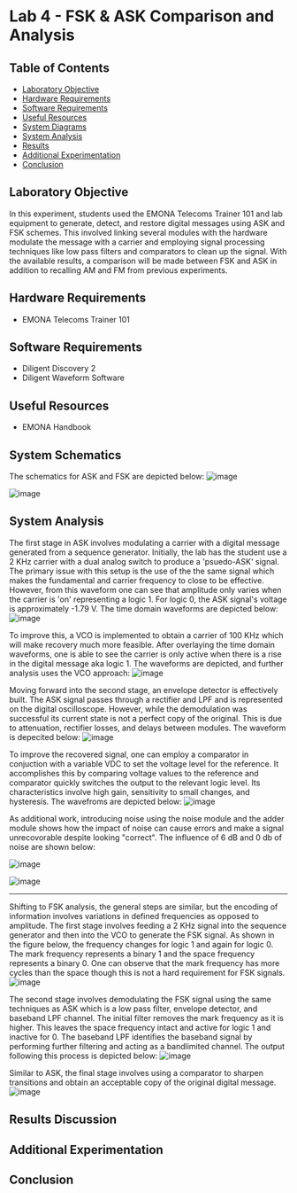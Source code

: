 # Lab 4 - FSK & ASK Comparison and Analysis

## Table of Contents
- [Laboratory Objective](#laboratory-objective)
- [Hardware Requirements](#hardware-requirements)
- [Software Requirements](#software-requirements)
- [Useful Resources](#useful-resources)
- [System Diagrams](#system-diagrams)
- [System Analysis](#system-analysis)
- [Results](#results)
- [Additional Experimentation](#additional-experimentation)
- [Conclusion](#conclusion)

## Laboratory Objective
In this experiment, students used the EMONA Telecoms Trainer 101 and lab equipment to generate, detect, and restore digital messages using ASK and FSK schemes. This involved linking several modules with the hardware modulate the message with a carrier and employing signal processing techniques like low pass filters and comparators to clean up the signal. With the available results, a comparison will be made between FSK and ASK in addition to recalling AM and FM from previous experiments.

## Hardware Requirements
- EMONA Telecoms Trainer 101

## Software Requirements
- Diligent Discovery 2
- Diligent Waveform Software

## Useful Resources
- EMONA Handbook

## System Schematics
The schematics for ASK and FSK are depicted below:
![image](https://github.com/leoki6/Digital-Communications/blob/main/L4_FSK_ASK/System_Diagrams/ASK_Schematic.png)


![image](https://github.com/leoki6/Digital-Communications/blob/main/L4_FSK_ASK/System_Diagrams/FSK_Schematic.png)


## System Analysis
The first stage in ASK involves modulating a carrier with a digital message generated from a sequence generator. Initially, the lab has the student use a 2 KHz carrier with a dual analog switch to produce a 'psuedo-ASK' signal. The primary issue with this setup is the use of the the same signal which makes the fundamental and carrier frequency to close to be effective. However, from this waveform one can see that amplitude only varies when the carrier is 'on' representing a logic 1. For logic 0, the ASK signal's voltage is approximately -1.79 V. The time domain waveforms are depicted below:
![image](https://github.com/leoki6/Digital-Communications/blob/main/L4_FSK_ASK/Figures/1_Initial_ASK_Gen.png)

To improve this, a VCO is implemented to obtain a carrier of 100 KHz which will make recovery much more feasible. After overlaying the time domain waveforms, one is able to see the carrier is only active when there is a rise in the digital message aka logic 1. The waveforms are depicted, and further analysis uses the VCO approach:
![image](https://github.com/leoki6/Digital-Communications/blob/main/L4_FSK_ASK/Figures/2_ASK_VCO_Gen.png)

Moving forward into the second stage, an envelope detector is effectively built. The ASK signal passes through a rectifier and LPF and is represented on the digital oscilloscope. However, while the demodulation was successful its current state is not a perfect copy of the original. This is due to attenuation, rectifier losses, and delays between modules. The waveform is depecited below:
![image](https://github.com/leoki6/Digital-Communications/blob/main/L4_FSK_ASK/Figures/3_Initial_ASK_Demod.png)

To improve the recovered signal, one can employ a comparator in conjuction with a variable VDC to set the voltage level for the reference. It accomplishes this by comparing voltage values to the reference and comparator quickly switches the output to the relevant logic level. Its characteristics involve high gain, sensitivity to small changes, and hysteresis. The wavefroms are depicted below:
![image](https://github.com/leoki6/Digital-Communications/blob/main/L4_FSK_ASK/Figures/4_Comparator.png)

As additional work, introducing noise using the noise module and the adder module shows how the impact of noise can cause errors and make a signal unrecovorable despite looking "correct". The influence of 6 dB and 0 db of noise are shown below:

![image](https://github.com/leoki6/Digital-Communications/blob/main/L4_FSK_ASK/Figures/5_Noise_6dB.png)

![image](https://github.com/leoki6/Digital-Communications/blob/main/L4_FSK_ASK/Figures/6_Noise_0dB.png)
______________________________________________________________________________________________________________________________________________________________________________
Shifting to FSK analysis, the general steps are similar, but the encoding of information involves variations in defined frequencies as opposed to amplitude. The first stage involves feeding a 2 KHz signal into the sequence generator and then into the VCO to generate the FSK signal. As shown in the figure below, the frequency changes for logic 1 and again for logic 0. The mark frequency represents a binary 1 and the space frequency represents a binary 0. One can observe that the mark frequency has more cycles than the space though this is not a hard requirement for FSK signals. 
![image](https://github.com/leoki6/Digital-Communications/blob/main/L4_FSK_ASK/Figures/7_FSK_Gen.png)

The second stage involves demodulating the FSK signal using the same techniques as ASK which is a low pass filter, envelope detector, and baseband LPF channel. The initial filter removes the mark frequency as it is higher. This leaves the space frequency intact and active for logic 1 and inactive for 0. The baseband LPF identifies the baseband signal by performing further filtering and acting as a bandlimited channel. The output following this process is depicted below:
![image](https://github.com/leoki6/Digital-Communications/blob/main/L4_FSK_ASK/Figures/9_Recov.png)



Similar to ASK, the final stage involves using a comparator to sharpen transitions and obtain an acceptable copy of the original digital message.
![image](https://github.com/leoki6/Digital-Communications/blob/main/L4_FSK_ASK/Figures/10_FSK_Comparator.png)

## Results Discussion

## Additional Experimentation

## Conclusion



